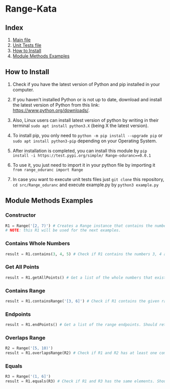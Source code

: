 # Range-Kata

## Index
1. [Main file](./src/Range_oduranc/__init__.py)
2. [Unit Tests file](./src/Range_oduranc/example.py)
3. [How to Install](#how-to-install)
4. [Module Methods Examples](#module-methods-examples)

## How to Install

1. Check if you have the latest version of Python and pip installed in your computer.

2. If you haven't installed Python or is not up to date, download and install the latest version of Python from this link: https://www.python.org/downloads/.

3. Also, Linux users can install latest version of python by writing in their terminal ```sudo apt install python3.X``` (being X the latest version).

4. To install pip, you only need to ```python -m pip install --upgrade pip``` or ```sudo apt install python3-pip``` depending on your Operating System.

5. After installation is completed, you can install this module by ```pip install -i https://test.pypi.org/simple/ Range-oduranc==0.0.1```

6. To use it, you just need to import it in your python file by importing it ```from range_oduranc import Range```

8. In case you want to execute unit tests files just ```git clone``` this repository, ```cd src/Range_oduranc``` and execute example.py by ```python3 example.py```

## Module Methods Examples

### Constructor
```python
R1 = Range('[2, 7)') # Creates a Range instance that contains the numbers: 2, 3, 4, 5, 6
# NOTE: this R1 will be used for the next examples.
```

### Contains Whole Numbers
```python
result = R1.contains(3, 4, 5) # Check if R1 contains the numbers 3, 4 and 4. Should return True
```

### Get All Points
```python
result = R1.getAllPoints() # Get a list of the whole numbers that exist inside the given range. Should return [2, 3, 4, 5, 6]
```

### Contains Range
```python
result = R1.containsRange('[3, 6]') # Check if R1 contains the given range (in this case [3, 6]). Should return True
```

### Endpoints
```python
result = R1.endPoints() # Get a list of the range endpoints. Should return 2 and 6
```

### Overlaps Range
```python
R2 = Range('[5, 10)')
result = R1.overlapsRange(R2) # Check if R1 and R2 has at least one common element. Should return True
```

### Equals
```python
R3 = Range('(1, 6]')
result = R1.equals(R3) # Check if R1 and R3 has the same elements. Should return True
```
